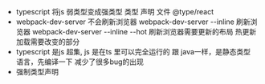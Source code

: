 - typescript 将js 弱类型变成强类型
    类型 声明 文件 @type/react
- webpack-dev-server  不会刷新浏览器
    webpack-dev-server --inline 刷新浏览器
    webpack-dev-server --inline --hot 刷新浏览器需要更新的布局 热更新 加载需要改变的部分
- typescript 是js 超集, js 是在ts 里可以完全运行的
    跟 java一样，是静态类型 语言，先编译一下 减少了很多bug的出现
- 强制类型声明